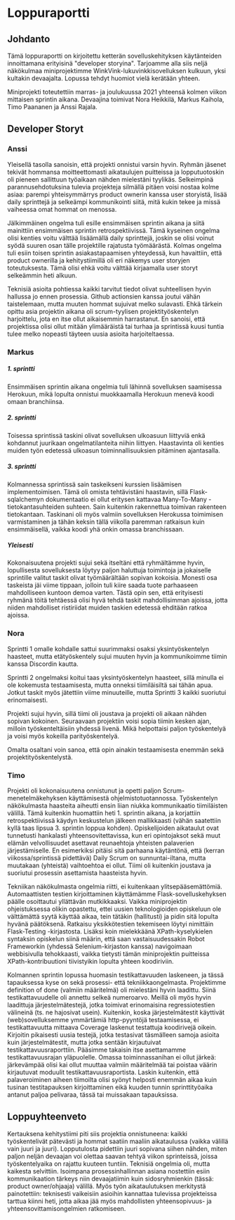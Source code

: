 # Loppuraportti

## Johdanto

Tämä loppuraportti on kirjoitettu ketterän sovelluskehityksen käytänteiden innoittamana erityisinä "developer storyina". Tarjoamme alla siis neljä näkökulmaa miniprojektimme WinkVink-lukuvinkkisovelluksen kulkuun, yksi kultakin devaajalta. Lopussa tehdyt huomiot vielä kerätään yhteen.

Miniprojekti toteutettiin marras- ja joulukuussa 2021 yhteensä kolmen viikon mittaisen sprintin aikana. Devaajina toimivat Nora Heikkilä, Markus Kaihola, Timo Paananen ja Anssi Rajala.

## Developer Storyt

### Anssi

Yleisellä tasolla sanoisin, että projekti onnistui varsin hyvin. Ryhmän jäsenet tekivät hommansa moitteettomasti aikataulujen puitteissa ja lopputuotoskin oli pieneen sallittuun työaikaan nähden mielestäni tyylikäs. Selkeimpinä parannusehdotuksina tulevia projekteja silmällä pitäen voisi nostaa kolme asiaa: parempi yhteisymmärrys product ownerin kanssa user storyistä, lisää daily sprinttejä ja selkeämpi kommunikointi siitä, mitä kukin tekee ja missä vaiheessa omat hommat on menossa.  

Jälkimmäinen ongelma tuli esille ensimmäisen sprintin aikana ja siitä mainittiin ensimmäisen sprintin retrospektiivissä. Tämä kyseinen ongelma olisi kenties voitu välttää lisäämällä daily sprinttejä, joskin se olisi voinut syödä suuren osan tälle projektille rajatusta työmäärästä. Kolmas ongelma tuli esiin toisen sprintin asiakastapaamisen yhteydessä, kun havaittiin, että product ownerilla ja kehitystiimillä oli eri näkemys user storyjen toteutuksesta. Tämä olisi ehkä voitu välttää kirjaamalla user storyt selkeämmin heti alkuun.  

Teknisiä asioita pohtiessa kaikki tarvitut tiedot olivat suhteellisen hyvin hallussa jo ennen prosessia. Github actionsien kanssa joutui vähän taistelemaan, mutta muuten hommat sujuivat melko sulavasti. Ehkä tärkein opittu asia projektin aikana oli scrum-tyylisen projektityöskentelyn harjoittelu, jota en itse ollut aikaisemmin harrastanut. En sanoisi, että projektissa olisi ollut mitään ylimääräistä tai turhaa ja sprintissä kuusi tuntia tulee melko nopeasti täyteen uusia asioita harjoiteltaessa.

### Markus

##### 1. sprintti

Ensimmäisen sprintin aikana ongelmia tuli lähinnä sovelluksen saamisessa Herokuun, mikä lopulta onnistui muokkaamalla Herokuun menevä koodi omaan branchiinsa.

##### 2. sprintti

Toisessa sprintissä taskini olivat sovelluksen ulkoasuun liittyviä enkä kohdannut juurikaan ongelmatilanteita niihin liittyen. Haastavinta oli kenties muiden työn edetessä ulkoasun toiminnallisuuksien pitäminen ajantasalla.

##### 3. sprintti

Kolmannessa sprintissä sain taskeikseni kurssien lisäämisen implementoimisen. Tämä oli omista tehtävistäni haastavin, sillä Flask-sqlalchemyn dokumentaatio ei ollut eritysen kattavaa Many-To-Many -tietokantasuhteiden suhteen. Sain kuitenkin rakennettua toimivan rakenteen tietokantaan. Taskinani oli myös valmiin sovelluksen Herokussa toimimisen varmistaminen ja tähän keksin tällä viikolla paremman ratkaisun kuin ensimmäisellä, vaikka koodi yhä onkin omassa branchissaan.

##### Yleisesti

Kokonaisuutena projekti sujui sekä itseltäni että ryhmältämme hyvin, lopullisesta sovelluksesta löytyy paljon haluttuja toimintoja ja jokaiselle sprintille valitut taskit olivat työmäärältään sopivan kokoisia. Monesti osa taskeista jäi viime tippaan, jolloin tuli kiire saada tuote parhaaseen mahdolliseen kuntoon demoa varten. Tästä opin sen, että erityisesti ryhmänä töitä tehtäessä olisi hyvä tehdä taskit mahdollisimman ajoissa, jotta niiden mahdolliset ristiriidat muiden taskien edetessä ehditään ratkoa ajoissa.

### Nora

Sprintti 1 omalle kohdalle sattui suurimmaksi osaksi yksintyöskentelyn haasteet, mutta etätyöskentely sujui muuten hyvin ja kommunikoimme tiimin kanssa Discordin kautta.

Sprintti 2 ongelmaksi koitui taas yksintyöskentelyn haasteet, sillä minulla ei ole kokemusta testaamisesta, mutta onneksi tiimiläisiltä sai tähän apua. Jotkut taskit myös jätettiin viime minuuteille, mutta Sprintti 3 kaikki suoriutui erinomaisesti.

Projekti sujui hyvin, sillä tiimi oli joustava ja projekti oli aikaan nähden sopivan kokoinen. Seuraavaan projektiin voisi sopia tiimin kesken ajan, milloin työskenteltäisiin yhdessä livenä. Mikä helpottaisi paljon työskentelyä ja voisi myös kokeilla parityöskentelyä.

Omalta osaltani voin sanoa, että opin ainakin testaamisesta enemmän sekä projektityöskentelystä.

### Timo

Projekti oli kokonaisuutena onnistunut ja opetti paljon Scrum-menetelmäkehyksen käyttämisestä ohjelmistotuotannossa. Työskentelyn näkökulmasta haasteita aiheutti ensin liian niukka kommunikaatio tiimiläisten välillä. Tämä kuitenkin huomattiin heti 1. sprintin aikana, ja korjattiin retrospektiivissä käydyn keskustelun jälkeen mallikkaasti (vähän saatettiin kyllä taas lipsua 3. sprintin loppua kohden). Opiskelijoiden aikataulut ovat tunnetusti hankalasti yhteensovitettavissa, kun eri opintojaksot sekä muut elämän velvollisuudet asettavat reunaehtoja yhteisten palaverien järjestämiselle. En esimerkiksi pitäisi sitä parhaana käytäntönä, että (kerran viikossa/sprintissä pidettävä) Daily Scrum on sunnuntai-iltana, mutta muutakaan (yhteistä) vaihtoehtoa ei ollut. Tiimi oli kuitenkin joustava ja suoriutui prosessin asettamista haasteista hyvin.

Tekniikan näkökulmasta ongelmia riitti, ei kuitenkaan ylitsepääsemättömiä. Automaattisten testien kirjoittaminen käyttämämme Flask-sovelluskehyksen päälle osoittautui yllättävän mutkikkaaksi. Vaikka miniprojektin ohjeistuksessa olikin opastettu, ettei uusien teknologioiden opiskeluun ole välttämättä syytä käyttää aikaa, tein tätäkin (hallitusti) ja pidin sitä lopulta hyvänä päätöksenä. Ratkaisu yksikkötestien tekemiseen löytyi nimittäin Flask-Testing -kirjastosta. Lisäksi koin mielekkäänä XPath-kyselykielen syntaksin opiskelun siinä määrin, että saan vastaisuudessakin Robot Frameworkin (yhdessä Selenium-kirjaston kanssa) navigoimaan webbisivulla tehokkaasti, vaikka tietysti tämän miniprojektin puitteissa XPath-kontribuutioni tiivistyikin lopulta yhteen koodiriviin.

Kolmannen sprintin lopussa huomasin testikattavuuden laskeneen, ja tässä tapauksessa kyse on sekä prosessi- että tekniikkaongelmasta. Projektimme definition of done (valmiin määritelmä) oli mielestäni hyvin laadittu. Siinä testikattavuudelle oli annettu selkeä numeroarvo. Meillä oli myös hyvin laadittuja järjestelmätestejä, jotka toimivat erinomaisina regressiotestien välineinä (ts. ne hajosivat usein). Kuitenkin, koska järjestelmätestit käyttivät (web)sovelluksemme ymmärtämiä http-pyyntöjä testaamisessa, ei testikattavuutta mittaava Coverage laskenut testattuja koodirivejä oikein. Kirjoitin pikaisesti uusia testejä, jotka testasivat täsmälleen samoja asioita kuin järjestelmätestit, mutta jotka sentään kirjautuivat testikattavuusraporttiin. Pääsimme takaisin itse asettamamme testikattavuusrajan yläpuolelle. Omassa toiminnassanihan ei ollut järkeä: järkevämpää olisi kai ollut muuttaa valmiin määritelmää tai poistaa väärin kirjautuvat moduulit testikattavuusraportista. Laskin kuitenkin, että palaveroiminen aiheen tiimoilta olisi syönyt helposti enemmän aikaa kuin tusinan testitapauksen kirjoittaminen eikä kuuden tunnin sprinttityöaika antanut paljoa pelivaraa, tässä tai muissakaan tapauksissa.

## Loppuyhteenveto

Kertauksena kehitystiimi piti siis projektia onnistuneena: kaikki työskentelivät pätevästi ja hommat saatiin maaliin aikataulussa (vaikka välillä vain juuri ja juuri). Lopputulosta pidettiin juuri sopivana siihen nähden, miten paljon neljän devaajan voi olettaa saavan tehtyä viikon sprinteissä, joissa työskentelyaika on rajattu kuuteen tuntiin. Teknisiä ongelmia oli, mutta kaikesta selvittiin. Isoimpana prosessinhallinnan asiana nostettiin esiin kommunikaation tärkeys niin devaajatiimin kuin sidosryhmienkin (tässä: product owner/ohjaaja) välillä. Myös työn aikataulutuksen merkitystä painotettiin: teknisesti vaikeisiin asioihin kannattaa tulevissa projekteissa tarttua kiinni heti, jotta aikaa jää myös mahdollisten yhteensopivuus- ja yhteensovittamisongelmien ratkomiseen.
